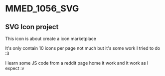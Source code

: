 # MMED_1056_SVG
<h2>SVG Icon project</h2
<p>This icon is about create a icon marketplace</p>

<p>It's only contain 10 icons per page not much but it's some work I tried to do :3</p>

<p>I learn some JS code from a reddit page home it work and it work as I expect :v</p>
